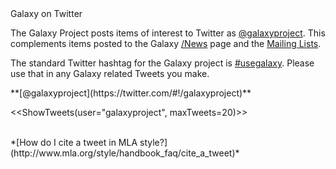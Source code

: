 <div class="title">Galaxy on Twitter</div>

The Galaxy Project posts items of interest to Twitter as [@galaxyproject](https://twitter.com/galaxyproject).  This complements items posted to the Galaxy [/News](/News) page and the [Mailing Lists](/MailingLists).

The standard Twitter hashtag for the Galaxy project is [#usegalaxy](http://twitter.com/search/%23usegalaxy).  Please use that in any Galaxy related Tweets you make.

<div class='solid'><div class='blue'>
<div class='center'>**[@galaxyproject](https://twitter.com/#!/galaxyproject)**</div>

<<ShowTweets(user="galaxyproject", maxTweets=20)>>
</div> 
<br />
*[How do I cite a tweet in MLA style?](http://www.mla.org/style/handbook_faq/cite_a_tweet)*

